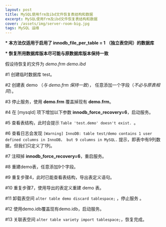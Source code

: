```yaml
---
layout: post
title: MySQL使用frm及ibd文件恢复表结构和数据
excerpt: MySQL使用frm及ibd文件恢复表结构和数据
cover: /assets/img/server-room-big.jpg
tags: MySQL 运维
---
```


**\* 本方法仅适用于启用了 innodb_file_per_table = 1 （独立表空间）的数据库**

**\* 恢复所用数据库版本尽可能与原数据库版本保持一致**

假设待恢复的文件为 *demo.frm demo.ibd*

#1  创建临时数据库 test。

#2  创建表 demo （*与 demo.frm 保持一致*）， 任意添加一个字段（*不必与原表相同*）。

#3  停止服务，使用 **demo.frm** 覆盖掉现有 **demo.frm**。

#4  在 [mysqld] 项下增加以下参数 **innodb_force_recovery=6**，启动服务。

#5  查看表结构，此时会提示  `Table 'test.demo' doesn't exist. `。

#6  查看日志会发现  `[Warning] InnoDB: table test/demo contains 1 user defined columns in InnoDB， but 9 columns in MySQL.`  提示，即表中有9列数据，但我们只定义了1列。

#7  注释掉 **innodb_force_recovery=6**，重启服务。

#8  重建demo表，任意添加9个字段。

#9  重复步骤4，此时已能查看表结构，导出表定义语句。

#10  重复步骤7，使用导出的表定义重建 demo 表。

#11  卸载表空间  `` alter table demo discard tablespace; `` ，停止服务 。

#12  使用demo.idb覆盖现有demo.idb，启动服务。

#13  关联表空间  `` alter table variety import tablespace; ``，恢复完成。


